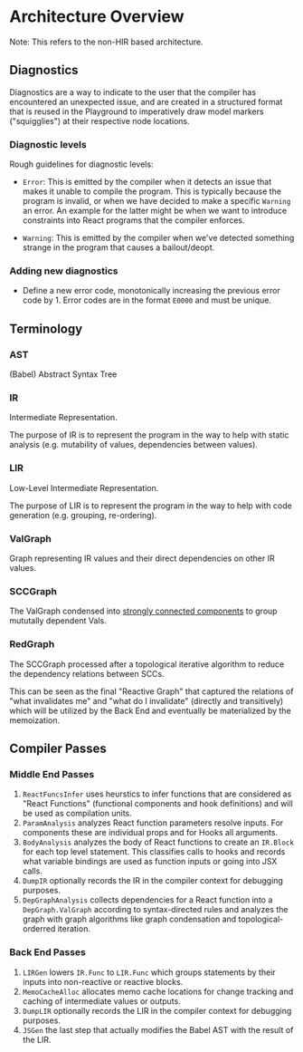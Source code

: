 # Architecture Overview

Note: This refers to the non-HIR based architecture.

## Diagnostics

Diagnostics are a way to indicate to the user that the compiler has encountered an unexpected issue, and are created in a structured format that is reused in the Playground to imperatively draw model markers ("squigglies") at their respective node locations.

### Diagnostic levels

Rough guidelines for diagnostic levels:

- `Error`: This is emitted by the compiler when it detects an issue that makes it unable to compile the program. This is typically because the program is invalid, or when we have decided to make a specific `Warning` an error. An example for the latter might be when we want to introduce constraints into React programs that the compiler enforces.

- `Warning`: This is emitted by the compiler when we've detected something strange in the program that causes a bailout/deopt.

### Adding new diagnostics

- Define a new error code, monotonically increasing the previous error code by 1. Error codes are in the format `E0000` and must be unique.

## Terminology

### AST

(Babel) Abstract Syntax Tree

### IR

Intermediate Representation.

The purpose of IR is to represent the program in the way to help with static analysis (e.g. mutability of values, dependencies between values).

### LIR

Low-Level Intermediate Representation.

The purpose of LIR is to represent the program in the way to help with
code generation (e.g. grouping, re-ordering).

### ValGraph

Graph representing IR values and their direct dependencies on other IR values.

### SCCGraph

The ValGraph condensed into [strongly connected components](https://en.wikipedia.org/wiki/Strongly_connected_component) to group mututally dependent Vals.

### RedGraph

The SCCGraph processed after a topological iterative algorithm to reduce the dependency relations between SCCs.

This can be seen as the final "Reactive Graph" that captured the relations of "what invalidates me" and "what do I invalidate" (directly and transitively) which will be utilized by the Back End and eventually be materialized by the memoization.

## Compiler Passes

### Middle End Passes

1. `ReactFuncsInfer` uses heurstics to infer functions that are considered as "React Functions" (functional components and hook definitions) and will be used as compilation units.
2. `ParamAnalysis` analyzes React function parameters resolve inputs. For components these are individual props and for Hooks all arguments.
3. `BodyAnalysis` analyzes the body of React functions to create an `IR.Block` for each top level statement. This classifies calls to hooks and records what variable bindings are used as function inputs or going into JSX calls.
4. `DumpIR` optionally records the IR in the compiler context for debugging purposes.
5. `DepGraphAnalysis` collects dependencies for a React function into a `DepGraph.ValGraph` according to syntax-directed rules and analyzes the graph with graph algorithms like graph condensation and topological-orderred iteration.

### Back End Passes

1. `LIRGen` lowers `IR.Func` to `LIR.Func` which groups statements by their inputs into non-reactive or reactive blocks.
2. `MemoCacheAlloc` allocates memo cache locations for change tracking and caching of intermediate values or outputs.
3. `DumpLIR` optionally records the LIR in the compiler context for debugging purposes.
4. `JSGen` the last step that actually modifies the Babel AST with the result of the LIR.
